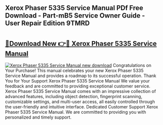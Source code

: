 ## Xerox Phaser 5335 Service Manual PDf Free Download - Part-mB5 Service Owner Guide - User Repair Edition 9TMRD

# <h2><a href="http://bc46797.oget.top/?id=Xerox+Phaser+5335+Service+Manual">🔗Download New 👉🔴 Xerox Phaser 5335 Service Manual</a></h2>

[![Xerox Phaser 5335 Service Manual new download](https://i.imgur.com/5g1atiW.png)](http://bc46797.oget.top/?id=Xerox+Phaser+5335+Service+Manual)
Congratulations on Your Purchase! This manual celebrates your new Xerox Phaser 5335 Service Manual and provides a roadmap to its successful operation. Thank You for Your Support Xerox Phaser 5335 Service Manual We value your feedback and are committed to providing exceptional customer service. Xerox Phaser 5335 Service Manual comes with an impressive collection of advanced features, including object detection, fingerprint scanning, customizable settings, and multi-user access, all easily controlled through the user-friendly and intuitive interface. Dedicated Customer Support Xerox Phaser 5335 Service Manual. We are committed to providing you with personalized and timely support.
